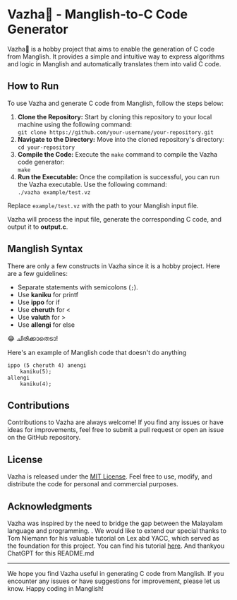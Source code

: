 # Vazha🌴 - Manglish-to-C Code Generator

Vazha🌴 is a hobby project that aims to enable the generation of C code from Manglish. It provides a simple and intuitive way to express algorithms and logic in Manglish and automatically translates them into valid C code.

## How to Run

To use Vazha and generate C code from Manglish, follow the steps below:

1. **Clone the Repository:** Start by cloning this repository to your local machine using the following command: <br>
```git clone https://github.com/your-username/your-repository.git ```
2. **Navigate to the Directory:** Move into the cloned repository's directory: <br>
```cd your-repository```
3. **Compile the Code:** Execute the `make` command to compile the Vazha code generator:<br>
```make```
4. **Run the Executable:** Once the compilation is successful, you can run the Vazha executable. Use the following command:<br>
```./vazha example/test.vz```

Replace `example/test.vz` with the path to your Manglish input file.

Vazha will process the input file, generate the corresponding C code, and output it to **output.c**.

## Manglish Syntax

There are only a few constructs in Vazha since it is a hobby project. Here are a few guidelines:

- Separate statements with semicolons (`;`).
- Use **kaniku** for printf
- Use **ippo** for if
- Use **cheruth** for <
- Use **valuth** for >
- Use **allengi** for else 

😂 ചിരിക്കാതെടാ! 
 
Here's an example of Manglish code that doesn't do anything 
```
ippo (5 cheruth 4) anengi
    kaniku(5);
allengi
    kaniku(4);
```

## Contributions

Contributions to Vazha are always welcome! If you find any issues or have ideas for improvements, feel free to submit a pull request or open an issue on the GitHub repository.


## License

Vazha is released under the [MIT License](LICENSE). Feel free to use, modify, and distribute the code for personal and commercial purposes.

## Acknowledgments

Vazha was inspired by the need to bridge the gap between the Malayalam language and programming. . We would like to extend our special thanks to Tom Niemann for his valuable tutorial on Lex abd YACC, which served as the foundation for this project. You can find his tutorial [here](https://www.epaperpress.com/lexandyacc/index.html). And thankyou ChatGPT for this README.md


---

We hope you find Vazha useful in generating C code from Manglish. If you encounter any issues or have suggestions for improvement, please let us know. Happy coding in Manglish!



